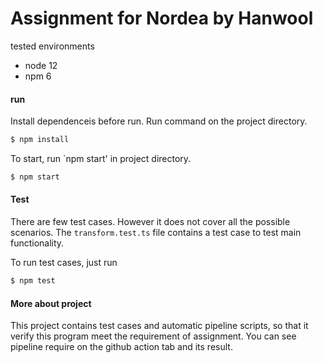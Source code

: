 # Assignment for Nordea by Hanwool
tested environments
- node 12
- npm 6


#### run
Install dependenceis before run. Run command on the project directory.
```bash
$ npm install
```

To start, run `npm start' in project directory.
```bash
$ npm start
```

#### Test
There are few test cases. However it does not cover all the possible scenarios. The `transform.test.ts` file contains a test case to test main functionality.

To run test cases, just run
```Bash
$ npm test
```

#### More about project
This project contains test cases and automatic pipeline scripts, so that it verify this program meet the requirement of assignment. You can see pipeline require on the github action tab and its result.
